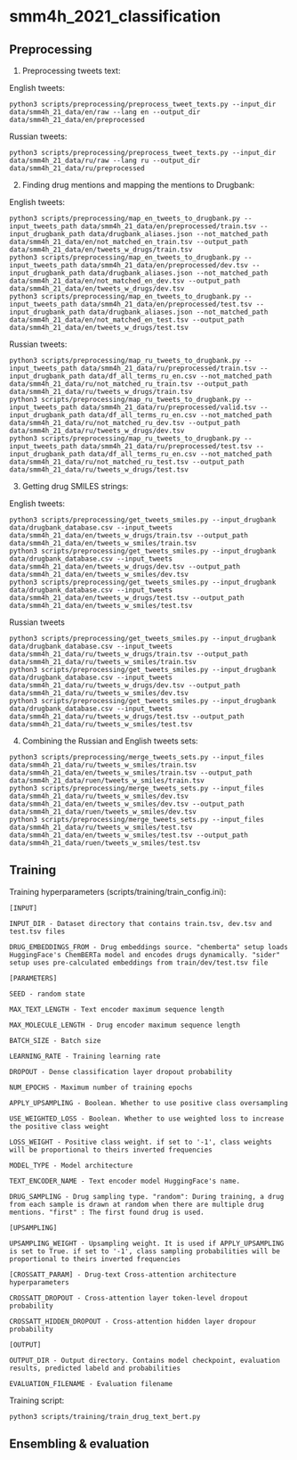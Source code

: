 # smm4h_2021_classification


## Preprocessing

1. Preprocessing tweets text:

English tweets:
```
python3 scripts/preprocessing/preprocess_tweet_texts.py --input_dir data/smm4h_21_data/en/raw --lang en --output_dir data/smm4h_21_data/en/preprocessed
```
Russian tweets:
```
python3 scripts/preprocessing/preprocess_tweet_texts.py --input_dir data/smm4h_21_data/ru/raw --lang ru --output_dir data/smm4h_21_data/ru/preprocessed
```
2. Finding drug mentions and mapping the mentions to Drugbank:

English tweets:
```
python3 scripts/preprocessing/map_en_tweets_to_drugbank.py --input_tweets_path data/smm4h_21_data/en/preprocessed/train.tsv --input_drugbank_path data/drugbank_aliases.json --not_matched_path data/smm4h_21_data/en/not_matched_en_train.tsv --output_path data/smm4h_21_data/en/tweets_w_drugs/train.tsv
python3 scripts/preprocessing/map_en_tweets_to_drugbank.py --input_tweets_path data/smm4h_21_data/en/preprocessed/dev.tsv --input_drugbank_path data/drugbank_aliases.json --not_matched_path data/smm4h_21_data/en/not_matched_en_dev.tsv --output_path data/smm4h_21_data/en/tweets_w_drugs/dev.tsv
python3 scripts/preprocessing/map_en_tweets_to_drugbank.py --input_tweets_path data/smm4h_21_data/en/preprocessed/test.tsv --input_drugbank_path data/drugbank_aliases.json --not_matched_path data/smm4h_21_data/en/not_matched_en_test.tsv --output_path data/smm4h_21_data/en/tweets_w_drugs/test.tsv
```
Russian tweets:
```
python3 scripts/preprocessing/map_ru_tweets_to_drugbank.py --input_tweets_path data/smm4h_21_data/ru/preprocessed/train.tsv --input_drugbank_path data/df_all_terms_ru_en.csv --not_matched_path data/smm4h_21_data/ru/not_matched_ru_train.tsv --output_path data/smm4h_21_data/ru/tweets_w_drugs/train.tsv
python3 scripts/preprocessing/map_ru_tweets_to_drugbank.py --input_tweets_path data/smm4h_21_data/ru/preprocessed/valid.tsv --input_drugbank_path data/df_all_terms_ru_en.csv --not_matched_path data/smm4h_21_data/ru/not_matched_ru_dev.tsv --output_path data/smm4h_21_data/ru/tweets_w_drugs/dev.tsv
python3 scripts/preprocessing/map_ru_tweets_to_drugbank.py --input_tweets_path data/smm4h_21_data/ru/preprocessed/test.tsv --input_drugbank_path data/df_all_terms_ru_en.csv --not_matched_path data/smm4h_21_data/ru/not_matched_ru_test.tsv --output_path data/smm4h_21_data/ru/tweets_w_drugs/test.tsv
```

3. Getting drug SMILES strings:

English tweets:
```
python3 scripts/preprocessing/get_tweets_smiles.py --input_drugbank data/drugbank_database.csv --input_tweets data/smm4h_21_data/en/tweets_w_drugs/train.tsv --output_path data/smm4h_21_data/en/tweets_w_smiles/train.tsv
python3 scripts/preprocessing/get_tweets_smiles.py --input_drugbank data/drugbank_database.csv --input_tweets data/smm4h_21_data/en/tweets_w_drugs/dev.tsv --output_path data/smm4h_21_data/en/tweets_w_smiles/dev.tsv
python3 scripts/preprocessing/get_tweets_smiles.py --input_drugbank data/drugbank_database.csv --input_tweets data/smm4h_21_data/en/tweets_w_drugs/test.tsv --output_path data/smm4h_21_data/en/tweets_w_smiles/test.tsv
```
Russian tweets

```
python3 scripts/preprocessing/get_tweets_smiles.py --input_drugbank data/drugbank_database.csv --input_tweets data/smm4h_21_data/ru/tweets_w_drugs/train.tsv --output_path data/smm4h_21_data/ru/tweets_w_smiles/train.tsv
python3 scripts/preprocessing/get_tweets_smiles.py --input_drugbank data/drugbank_database.csv --input_tweets data/smm4h_21_data/ru/tweets_w_drugs/dev.tsv --output_path data/smm4h_21_data/ru/tweets_w_smiles/dev.tsv
python3 scripts/preprocessing/get_tweets_smiles.py --input_drugbank data/drugbank_database.csv --input_tweets data/smm4h_21_data/ru/tweets_w_drugs/test.tsv --output_path data/smm4h_21_data/ru/tweets_w_smiles/test.tsv
```

4. Combining the Russian and English tweets sets:
```
python3 scripts/preprocessing/merge_tweets_sets.py --input_files data/smm4h_21_data/ru/tweets_w_smiles/train.tsv data/smm4h_21_data/en/tweets_w_smiles/train.tsv --output_path data/smm4h_21_data/ruen/tweets_w_smiles/train.tsv
python3 scripts/preprocessing/merge_tweets_sets.py --input_files data/smm4h_21_data/ru/tweets_w_smiles/dev.tsv data/smm4h_21_data/en/tweets_w_smiles/dev.tsv --output_path data/smm4h_21_data/ruen/tweets_w_smiles/dev.tsv
python3 scripts/preprocessing/merge_tweets_sets.py --input_files data/smm4h_21_data/ru/tweets_w_smiles/test.tsv data/smm4h_21_data/en/tweets_w_smiles/test.tsv --output_path data/smm4h_21_data/ruen/tweets_w_smiles/test.tsv
```


## Training

Training hyperparameters (scripts/training/train_config.ini):

	[INPUT]
  
	INPUT_DIR - Dataset directory that contains train.tsv, dev.tsv and test.tsv files
  
	DRUG_EMBEDDINGS_FROM - Drug embeddings source. "chemberta" setup loads HuggingFace's ChemBERTa model and encodes drugs dynamically. "sider" setup uses pre-calculated embeddings from train/dev/test.tsv file
  
	[PARAMETERS]
  
	SEED - random state
  
	MAX_TEXT_LENGTH - Text encoder maximum sequence length
  
	MAX_MOLECULE_LENGTH - Drug encoder maximum sequence length
  
	BATCH_SIZE - Batch size
  
	LEARNING_RATE - Training learning rate
  
	DROPOUT - Dense classification layer dropout probability
  
	NUM_EPOCHS - Maximum number of training epochs
  
	APPLY_UPSAMPLING - Boolean. Whether to use positive class oversampling
  
	USE_WEIGHTED_LOSS - Boolean. Whether to use weighted loss to increase the positive class weight

	LOSS_WEIGHT - Positive class weight. if set to '-1', class weights will be proportional to theirs inverted frequencies
  
	MODEL_TYPE - Model architecture
  
	TEXT_ENCODER_NAME - Text encoder model HuggingFace's name.
  
	DRUG_SAMPLING - Drug sampling type. "random": During training, a drug from each sample is drawn at random when there are multiple drug mentions. "first" : The first found drug is used.
  
	[UPSAMPLING]
  
	UPSAMPLING_WEIGHT - Upsampling weight. It is used if APPLY_UPSAMPLING is set to True. if set to '-1', class sampling probabilities will be proportional to theirs inverted frequencies
  
	[CROSSATT_PARAM] - Drug-text Cross-attention architecture hyperparameters
  
	CROSSATT_DROPOUT - Cross-attention layer token-level dropout probability
  
	CROSSATT_HIDDEN_DROPOUT - Cross-attention hidden layer dropour probability

	[OUTPUT]
  
	OUTPUT_DIR - Output directory. Contains model checkpoint, evaluation results, predicted labeld and probabilities
  
	EVALUATION_FILENAME - Evaluation filename

Training script:

```
python3 scripts/training/train_drug_text_bert.py
```

## Ensembling & evaluation


